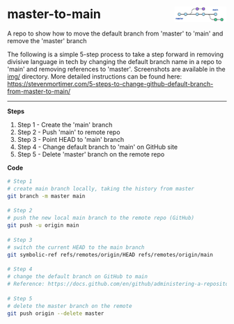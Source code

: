 # master-to-main<img src="img/master-to-main.png" width="120px" align="right" />
A repo to show how to move the default branch from 'master' to 'main' and remove the 'master' branch

The following is a simple 5-step process to take a step forward in removing 
divisive language in tech by changing the default branch name in a repo 
to 'main' and removing references to 'master'. Screenshots are available in the 
[img/](./img/) directory. More detailed instructions can be found here: 
https://stevenmortimer.com/5-steps-to-change-github-default-branch-from-master-to-main/

----

**Steps**

  1. Step 1 - Create the 'main' branch
  2. Step 2 - Push 'main' to remote repo
  3. Step 3 - Point HEAD to 'main' branch
  4. Step 4 - Change default branch to 'main' on GitHub site
  5. Step 5 - Delete 'master' branch on the remote repo

**Code**

```sh
# Step 1 
# create main branch locally, taking the history from master
git branch -m master main

# Step 2 
# push the new local main branch to the remote repo (GitHub) 
git push -u origin main

# Step 3
# switch the current HEAD to the main branch
git symbolic-ref refs/remotes/origin/HEAD refs/remotes/origin/main

# Step 4
# change the default branch on GitHub to main
# Reference: https://docs.github.com/en/github/administering-a-repository/setting-the-default-branch

# Step 5
# delete the master branch on the remote
git push origin --delete master
```
